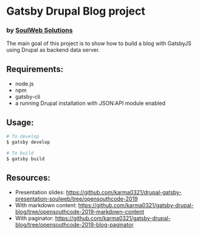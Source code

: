 # Gatsby Drupal Blog project
### by [SoulWeb Solutions](https://soulweb.it)

The main goal of this project is to show how to build a blog with GatsbyJS using Drupal as backend data server.

## Requirements:

- node.js
- npm
- gatsby-cli
- a running Drupal installation with JSON:API module enabled

## Usage:

```bash
# To develop
$ gatsby develop

# To build
$ gatsby build
```

## Resources:

- Presentation slides: https://github.com/karma0321/drupal-gatsby-presentation-soulweb/tree/opensouthcode-2019
- With markdown content: https://github.com/karma0321/gatsby-drupal-blog/tree/opensouthcode-2019-markdown-content
- With paginator: https://github.com/karma0321/gatsby-drupal-blog/tree/opensouthcode-2019-blog-paginator
